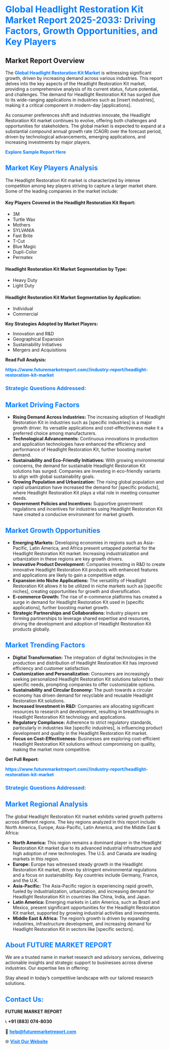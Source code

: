 <h1 style="color: #007BFF;">Global Headlight Restoration Kit Market Report 2025-2033: Driving Factors, Growth Opportunities, and Key Players</h1>

<section id="overview">
<h2>Market Report Overview</h2>
<p>The <a href="https://www.futuremarketreport.com//industry-report/headlight-restoration-kit-market" style="color: #007BFF; text-decoration: none;"><strong>Global Headlight Restoration Kit Market</strong></a> is witnessing significant growth, driven by increasing demand across various industries. This report delves into the key aspects of the Headlight Restoration Kit market, providing a comprehensive analysis of its current status, future potential, and challenges. The demand for Headlight Restoration Kit has surged due to its wide-ranging applications in industries such as [insert industries], making it a critical component in modern-day [applications].</p>
<p>As consumer preferences shift and industries innovate, the Headlight Restoration Kit market continues to evolve, offering both challenges and opportunities for stakeholders. The global market is expected to expand at a substantial compound annual growth rate (CAGR) over the forecast period, driven by technological advancements, emerging applications, and increasing investments by major players.</p>
</section>

<section id="overview">
<p><a href="https://www.futuremarketreport.com//request-sample/reportId=89767" style="color: #007BFF; text-decoration: none;"><strong>Explore Sample Report Here</strong></a></p>
</section>

<section id="key-players">
<h2 style="color: #007BFF;">Market Key Players Analysis</h2>
<p>The Headlight Restoration Kit market is characterized by intense competition among key players striving to capture a larger market share. Some of the leading companies in the market include:</p>
<h4>Key Players Covered in the Headlight Restoration Kit Report:</h4>
<ul><li>3M</li><li>Turtle Wax</li><li>Mothers</li><li>SYLVANIA</li><li>Fast Brite</li><li>T-Cut</li><li>Blue Magic</li><li>Dupli-Color</li><li>Permatex</li></ul>
<h4>Headlight Restoration Kit Market Segmentation by Type:</h4>
<ul><li>Heavy Duty</li><li>Light Duty</li></ul>

<h4>Headlight Restoration Kit Market Segmentation by Application:</h4>
<ul><li>Individual</li><li>Commercial</li></ul>
<p><strong>Key Strategies Adopted by Market Players:</strong></p>
<ul>
<li>Innovation and R&D</li>
<li>Geographical Expansion</li>
<li>Sustainability Initiatives</li>
<li>Mergers and Acquisitions</li>
</ul>
</section>

<section>
<p><strong>Read Full Analysis: </strong></p><a href="https://www.futuremarketreport.com//industry-report/headlight-restoration-kit-market" style="color: #007BFF; text-decoration: none;"><strong>https://www.futuremarketreport.com//industry-report/headlight-restoration-kit-market</strong></a>
<h3 style="color: #007BFF;">Strategic Questions Addressed:</h3>
</section>

<section id="driving-factors">
<h2 style="color: #007BFF;">Market Driving Factors</h2>
<ul>
<li><strong>Rising Demand Across Industries:</strong> The increasing adoption of Headlight Restoration Kit in industries such as [specific industries] is a major growth driver. Its versatile applications and cost-effectiveness make it a preferred choice among manufacturers.</li>
<li><strong>Technological Advancements:</strong> Continuous innovations in production and application technologies have enhanced the efficiency and performance of Headlight Restoration Kit, further boosting market demand.</li>
<li><strong>Sustainability and Eco-Friendly Initiatives:</strong> With growing environmental concerns, the demand for sustainable Headlight Restoration Kit solutions has surged. Companies are investing in eco-friendly variants to align with global sustainability goals.</li>
<li><strong>Growing Population and Urbanization:</strong> The rising global population and rapid urbanization have increased the demand for [specific products], where Headlight Restoration Kit plays a vital role in meeting consumer needs.</li>
<li><strong>Government Policies and Incentives:</strong> Supportive government regulations and incentives for industries using Headlight Restoration Kit have created a conducive environment for market growth.</li>
</ul>
</section>

<section id="growth-opportunities">
<h2 style="color: #007BFF;">Market Growth Opportunities</h2>
<ul>
<li><strong>Emerging Markets:</strong> Developing economies in regions such as Asia-Pacific, Latin America, and Africa present untapped potential for the Headlight Restoration Kit market. Increasing industrialization and urbanization in these regions are key growth drivers.</li>
<li><strong>Innovative Product Development:</strong> Companies investing in R&D to create innovative Headlight Restoration Kit products with enhanced features and applications are likely to gain a competitive edge.</li>
<li><strong>Expansion into Niche Applications:</strong> The versatility of Headlight Restoration Kit allows it to be utilized in niche markets such as [specific niches], creating opportunities for growth and diversification.</li>
<li><strong>E-commerce Growth:</strong> The rise of e-commerce platforms has created a surge in demand for Headlight Restoration Kit used in [specific applications], further boosting market growth.</li>
<li><strong>Strategic Partnerships and Collaborations:</strong> Industry players are forming partnerships to leverage shared expertise and resources, driving the development and adoption of Headlight Restoration Kit products globally.</li>
</ul>
</section>

<section id="trending-factors">
<h2 style="color: #007BFF;">Market Trending Factors</h2>
<ul>
<li><strong>Digital Transformation:</strong> The integration of digital technologies in the production and distribution of Headlight Restoration Kit has improved efficiency and customer satisfaction.</li>
<li><strong>Customization and Personalization:</strong> Consumers are increasingly seeking personalized Headlight Restoration Kit solutions tailored to their specific needs, prompting companies to offer customizable options.</li>
<li><strong>Sustainability and Circular Economy:</strong> The push towards a circular economy has driven demand for recyclable and reusable Headlight Restoration Kit solutions.</li>
<li><strong>Increased Investment in R&D:</strong> Companies are allocating significant resources to research and development, resulting in breakthroughs in Headlight Restoration Kit technology and applications.</li>
<li><strong>Regulatory Compliance:</strong> Adherence to strict regulatory standards, particularly in industries like [specific industries], is influencing product development and quality in the Headlight Restoration Kit market.</li>
<li><strong>Focus on Cost-Effectiveness:</strong> Businesses are exploring cost-efficient Headlight Restoration Kit solutions without compromising on quality, making the market more competitive.</li>
</ul>
</section>

<section>
<p><strong>Get Full Report: </strong></p><a href="https://www.futuremarketreport.com//industry-report/headlight-restoration-kit-market" style="color: #007BFF; text-decoration: none;"><strong>https://www.futuremarketreport.com//industry-report/headlight-restoration-kit-market</strong></a>
<h3 style="color: #007BFF;">Strategic Questions Addressed:</h3>
</section>


<section id="regional-analysis">
<h2 style="color: #007BFF;">Market Regional Analysis</h2>
<p>The global Headlight Restoration Kit market exhibits varied growth patterns across different regions. The key regions analyzed in this report include North America, Europe, Asia-Pacific, Latin America, and the Middle East & Africa:</p>
<ul>
<li><strong>North America:</strong> This region remains a dominant player in the Headlight Restoration Kit market due to its advanced industrial infrastructure and high adoption of new technologies. The U.S. and Canada are leading markets in this region.</li>
<li><strong>Europe:</strong> Europe has witnessed steady growth in the Headlight Restoration Kit market, driven by stringent environmental regulations and a focus on sustainability. Key countries include Germany, France, and the U.K.</li>
<li><strong>Asia-Pacific:</strong> The Asia-Pacific region is experiencing rapid growth, fueled by industrialization, urbanization, and increasing demand for Headlight Restoration Kit in countries like China, India, and Japan.</li>
<li><strong>Latin America:</strong> Emerging markets in Latin America, such as Brazil and Mexico, present significant opportunities for the Headlight Restoration Kit market, supported by growing industrial activities and investments.</li>
<li><strong>Middle East & Africa:</strong> The region’s growth is driven by expanding industries, infrastructure development, and increasing demand for Headlight Restoration Kit in sectors like [specific sectors].</li>
</ul>
</section>

<footer>
<h2 style="color: #007BFF;">About FUTURE MARKET REPORT</h2>
<p>We are a trusted name in market research and advisory services, delivering actionable insights and strategic support to businesses across diverse industries. Our expertise lies in offering:</p>

<p>Stay ahead in today’s competitive landscape with our tailored research solutions.</p>

<h2 style="color: #007BFF;">Contact Us:</h2>
<p><strong>FUTURE MARKET REPORT</strong></p>
<p>📞 <strong>+91 (883) 074-8030</strong></p>
<p>📧 <strong><a href="mailto:help@futuremarketreport.com" style="color: #007BFF;">help@futuremarketreport.com</a></strong></p>
<p>🌐 <strong><a href="https://www.futuremarketreport.com/" style="color: #007BFF;">Visit Our Website</a></strong></p>
</footer>